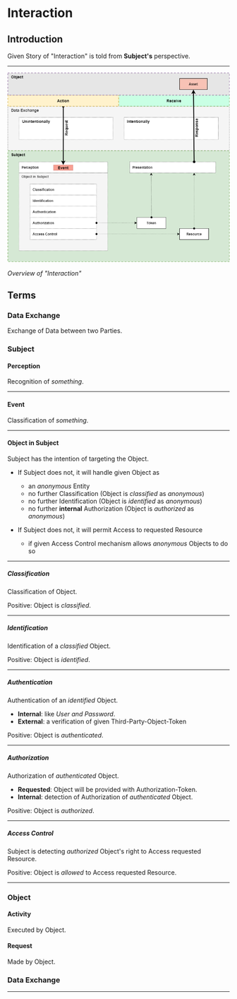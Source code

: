# Interaction

## Introduction

Given Story of "Interaction" is told from **Subject's** perspective.

---

![image](./image/interaction.png)

*Overview of "Interaction"*

## Terms

### Data Exchange

Exchange of Data between two Parties.

### Subject

#### Perception

Recognition of *something*.

---

#### Event

Classification of *something*.

---

#### Object in Subject

Subject has the intention of targeting the Object.

- If Subject does not, it will handle given Object as
    - an *anonymous* Entity
    - no further Classification (Object is *classified* as *anonymous*)
    - no further Identification (Object is *identified* as *anonymous*)
    - no further **internal** Authorization (Object is *authorized* as *anonymous*)


- If Subject does not, it will permit Access to requested Resource
    - if given Access Control mechanism allows *anonymous* Objects to do so

---

##### Classification

Classification of Object.

Positive: Object is *classified*.

---

##### Identification

Identification of a *classified* Object.

Positive: Object is *identified*.

---

##### Authentication

Authentication of an *identified* Object.

- **Internal**: like *User and Password*.
- **External**: a verification of given Third-Party-Object-Token

Positive: Object is *authenticated*.

---

##### Authorization

Authorization of *authenticated* Object.

- **Requested**: Object will be provided with Authorization-Token.
- **Internal**: detection of Authorization of *authenticated* Object.

Positive: Object is *authorized*.

---

##### Access Control

Subject is detecting *authorized* Object's right to Access requested Resource.

Positive: Object is *allowed* to Access requested Resource.

---

### Object

#### Activity

Executed by Object.

#### Request

Made by Object.

### Data Exchange

---